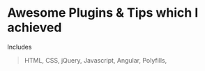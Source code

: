# Awesome Plugins & Tips which I achieved

Includes

> HTML,
> CSS,
> jQuery,
> Javascript,
> Angular,
> Polyfills,